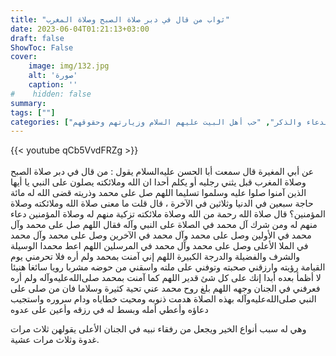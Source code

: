 ```yaml
---
title: "ثواب من قال في دبر صلاة الصبح وصلاة المغرب"
date: 2023-06-04T01:21:13+03:00
draft: false
ShowToc: False
cover:
    image: img/132.jpg
    alt: 'صورة'
    caption: ''
#    hidden: false
summary: 
tags: [""]
categories: ["الدعاء والذكر", "حب أهل البيت عليهم السلام وزيارتهم وحقوقهم"]
---
```

{{< youtube qCb5VvdFRZg >}}  
 <br>
عن أبي المغيرة قال سمعت أبا الحسن عليه‌السلام يقول : من قال في دبر صلاة
الصبح وصلاة المغرب قبل يثني رجليه أو يكلم أحدا ان الله وملائكته
يصلون على النبي يا أيها الذين آمنوا صلوا عليه وسلموا تسليما اللهم صل
على محمد وذريته قضى الله له مائة حاجة سبعين في الدنيا وثلاثين في
الآخرة ، قال قلت ما معنى صلاة الله وملائكته وصلاة المؤمنين؟ قال صلاة
الله رحمة من الله وصلاة ملائكته تزكية منهم له وصلاة المؤمنين دعاء
منهم له ومن شرك آل محمد في الصلاة على النبي وآله فقال اللهم صل
على محمد وآل محمد في الأولين وصل على محمد وآل محمد في الآخرين
وصل على محمد وآل محمد في الملا الأعلى وصل على محمد وآل محمد في
المرسلين اللهم اعط محمدا الوسيلة والشرف والفضيلة والدرجة الكبيرة
اللهم إني آمنت بمحمد ولم أره فلا تحرمني يوم القيامة رؤيته وارزقني
صحبته وتوفني على ملته واسقني من حوضه مشربا رويا سائغا هنيئا لا أظمأ
بعده أبدا إنك على كل شئ قدير اللهم كما آمنت بمحمد صلى‌الله‌عليه‌وآله ولم أره
فعرفني في الجنان وجهه اللهم بلغ روح محمد عني تحية كثيرة وسلاما فان
من صلى على النبي صلى‌الله‌عليه‌وآله بهذه الصلاة هدمت ذنوبه ومحيت خطاياه ودام
سروره واستجيب دعاؤه وأعطي أمله وبسط له في رزقه وأعين على عدوه
 
وهي له سبب أنواع الخير ويجعل من رفقاء نبيه في الجنان الأعلى يقولهن
ثلاث مرات غدوة وثلاث مرات عشية.

